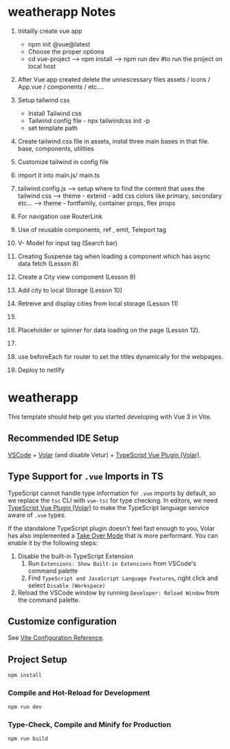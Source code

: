 # weatherapp Notes

1. Initailly create vue app 
    - npm init @vue@latest
    - Choose the proper options
    - cd vue-project --> npm install --> npm run dev #to run the project on local host   

2. After Vue app created delete the unnescessary files
    assets / icons / App.vue / components / etc....

3. Setup tailwind css
    - Install Tailwind css
    - Tailwind config file - npx tailwindcss init -p
    - set template path 
4. Create tailwind.css file in assets, instal three main bases in that file. base, components, utilities
5. Customize tailwind in config file 
6. import it into main.js/ main.ts
7. tailwind.config.js 
    --> setup where to find the content that uses the tailwind css
    --> theme - extend - add css colors like primary, secondary etc...
    --> theme - fontfamily, container props, flex props  
8. For navigation use RouterLink
9. Use of reusable components, ref , emit, Teleport tag
10. V- Model for input tag (Search bar)
11. Creating Suspense tag when loading a component which has async data fetch (Lesson 8)
12. Create a City view component (Lesson 9)
13. Add city to local Storage (Lesson 10)
14. Retreive and display cities from local storage (Lesson 11)
15. 
16. Placeholder or spinner for data loading on the page (Lesson 12).
17. 
18. use beforeEach for router to set the titles dynamically for the webpages.
19. Deploy to netlify















# weatherapp

This template should help get you started developing with Vue 3 in Vite.

## Recommended IDE Setup

[VSCode](https://code.visualstudio.com/) + [Volar](https://marketplace.visualstudio.com/items?itemName=Vue.volar) (and disable Vetur) + [TypeScript Vue Plugin (Volar)](https://marketplace.visualstudio.com/items?itemName=Vue.vscode-typescript-vue-plugin).

## Type Support for `.vue` Imports in TS

TypeScript cannot handle type information for `.vue` imports by default, so we replace the `tsc` CLI with `vue-tsc` for type checking. In editors, we need [TypeScript Vue Plugin (Volar)](https://marketplace.visualstudio.com/items?itemName=Vue.vscode-typescript-vue-plugin) to make the TypeScript language service aware of `.vue` types.

If the standalone TypeScript plugin doesn't feel fast enough to you, Volar has also implemented a [Take Over Mode](https://github.com/johnsoncodehk/volar/discussions/471#discussioncomment-1361669) that is more performant. You can enable it by the following steps:

1. Disable the built-in TypeScript Extension
    1) Run `Extensions: Show Built-in Extensions` from VSCode's command palette
    2) Find `TypeScript and JavaScript Language Features`, right click and select `Disable (Workspace)`
2. Reload the VSCode window by running `Developer: Reload Window` from the command palette.

## Customize configuration

See [Vite Configuration Reference](https://vitejs.dev/config/).

## Project Setup

```sh
npm install
```

### Compile and Hot-Reload for Development

```sh
npm run dev
```

### Type-Check, Compile and Minify for Production

```sh
npm run build
```
